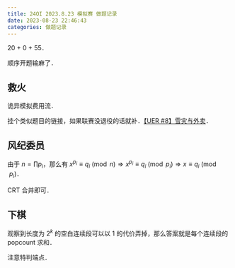```yaml
---
title: 24OI 2023.8.23 模拟赛 做题记录
date: 2023-08-23 22:46:43
categories: 做题记录
---
```


20 + 0 + 55．

顺序开题输麻了．

<!-- more -->

## 救火

诡异模拟费用流．

挂个类似题目的链接，如果联赛没退役的话就补．[【UER #8】雪灾与外卖](https://uoj.ac/problem/455)．

## 风纪委员

由于 $n = \prod p_i$，那么有 $x^{p_i} \equiv q_i \pmod{n} \Rightarrow x^{p_i} \equiv q_i \pmod{p_i} \Rightarrow x \equiv q_i \pmod{p_i}$．

CRT 合并即可．

## 下棋

观察到长度为 $2^k$ 的空白连续段可以以 $1$ 的代价弄掉，那么答案就是每个连续段的 popcount 求和．

注意特判端点．
